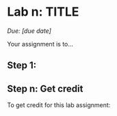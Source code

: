 # Lab n: TITLE
*Due: [due date]*

Your assignment is to... 

## Step 1:





## Step n: Get credit

To get credit for this lab assignment:
